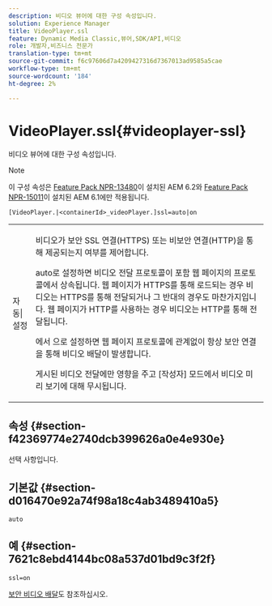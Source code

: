```yaml
---
description: 비디오 뷰어에 대한 구성 속성입니다.
solution: Experience Manager
title: VideoPlayer.ssl
feature: Dynamic Media Classic,뷰어,SDK/API,비디오
role: 개발자,비즈니스 전문가
translation-type: tm+mt
source-git-commit: f6c97606d7a4209427316d7367013ad9585a5cae
workflow-type: tm+mt
source-wordcount: '184'
ht-degree: 2%

---
```



# VideoPlayer.ssl{#videoplayer-ssl}

비디오 뷰어에 대한 구성 속성입니다.

>[!NOTE]
>
>이 구성 속성은 [Feature Pack NPR-13480](https://www.adobeaemcloud.com/content/marketplace/marketplaceProxy.html?packagePath=/content/companies/public/adobe/packages/cq620/featurepack/cq-6.2.0-featurepack-13480)이 설치된 AEM 6.2와 [Feature Pack NPR-15011](https://www.adobeaemcloud.com/content/marketplace/marketplaceProxy.html?packagePath=/content/companies/public/adobe/packages/cq610/featurepack/cq-6.1.0-featurepack-15011)이 설치된 AEM 6.1에만 적용됩니다.

`[VideoPlayer.|<containerId>_videoPlayer.]ssl=auto|on`

<table id="table_C616483932C2482CA9794DDD7313FD7C"> 
 <tbody> 
  <tr> 
   <td colname="col1"> <p> <span class="codeph"> 자동|설정</span> </p> </td> 
   <td colname="col2"> <p> 비디오가 보안 SSL 연결(HTTPS) 또는 비보안 연결(HTTP)을 통해 제공되는지 여부를 제어합니다. </p> <p><span class="codeph"> auto</span>로 설정하면 비디오 전달 프로토콜이 포함 웹 페이지의 프로토콜에서 상속됩니다. 웹 페이지가 HTTPS를 통해 로드되는 경우 비디오는 HTTPS를 통해 전달되거나 그 반대의 경우도 마찬가지입니다. 웹 페이지가 HTTP를 사용하는 경우 비디오는 HTTP를 통해 전달됩니다. </p> <p></span>에서 <span class="codeph">으로 설정하면 웹 페이지 프로토콜에 관계없이 항상 보안 연결을 통해 비디오 배달이 발생합니다. </span></p> <p>게시된 비디오 전달에만 영향을 주고 [작성자] 모드에서 비디오 미리 보기에 대해 무시됩니다. </p> </td> 
  </tr> 
 </tbody> 
</table>

## 속성 {#section-f42369774e2740dcb399626a0e4e930e}

선택 사항입니다.

## 기본값 {#section-d016470e92a74f98a18c4ab3489410a5}

`auto`

## 예 {#section-7621c8ebd4144bc08a537d01bd9c3f2f}

```
ssl=on
```

<!--<a id="section_5943AC73316749C68761FF7F74DA7547"></a>-->

[보안 비디오 배달](../../../c-html5-s7-aem-asset-viewers/c-html5-video-reference/c-html5-video-viewer-20-securevideodelivery.md#concept-cf9d1346a07d4429b0c6c32c9cac50ff)도 참조하십시오.
